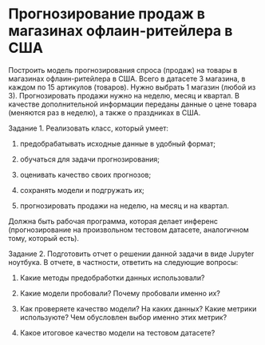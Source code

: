 # Прогнозирование продаж в магазинах офлаин-ритейлера в США

Построить модель прогнозирования спроса (продаж) на товары в магазинах
офлаин-ритейлера в США. Всего в датасете 3 магазина, в каждом по 15 артикулов
(товаров). Нужно выбрать 1 магазин (любой из 3). Прогнозировать продажи нужно на
неделю, месяц и квартал. В качестве дополнительной информации переданы данные о
цене товара (меняются раз в неделю), а также о праздниках в США.

Задание 1. Реализовать класс, который умеет:

1) предобрабатывать исходные данные в удобный формат;

2) обучаться для задачи прогнозирования;

3) оценивать качество своих прогнозов;

4) сохранять модели и подгружать их;

5) прогнозировать продажи на неделю, на месяц и на квартал.

Должна быть рабочая программа, которая делает инференс (прогнозирование на
произвольном тестовом датасете, аналогичном тому, который есть).

Задание 2. Подготовить отчет о решении данной задачи в виде Jupyter ноутбука. В
отчете, в частности, ответить на следующие вопросы:

1) Какие методы предобработки данных использовали?

2) Какие модели пробовали? Почему пробовали именно их?

3) Как проверяете качество модели? На каких данных? Какие метрики используюте?
Чем обусловлен выбор именно этих метрик?

4) Какое итоговое качество модели на тестовом датасете?
